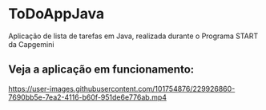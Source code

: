 # ToDoAppJava
Aplicação de lista de tarefas em Java, realizada durante o Programa START da Capgemini

## Veja a aplicação em funcionamento:
https://user-images.githubusercontent.com/101754876/229926860-7690bb5e-7ea2-4116-b60f-951de6e776ab.mp4

